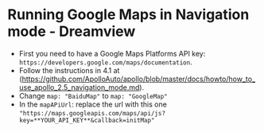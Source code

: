 # Running Google Maps in Navigation mode - Dreamview

* First you need to have a Google Maps Platforms API key: `https://developers.google.com/maps/documentation`.
* Follow the instructions in 4.1 at (https://github.com/ApolloAuto/apollo/blob/master/docs/howto/how_to_use_apollo_2.5_navigation_mode.md). 
* Change `map: "BaiduMap"` to `map: "GoogleMap"`
* In the `mapAPiUrl`: replace the url with this one `"https://maps.googleapis.com/maps/api/js?key=**YOUR_API_KEY**&callback=initMap"
`
